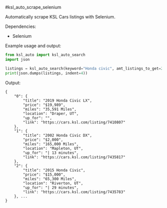 #ksl_auto_scrape_selenium

Automatically scrape KSL Cars listings with Selenium.

Dependencies:
- Selenium

Example usage and output:
```python
from ksl_auto import ksl_auto_search
import json

listings = ksl_auto_search(keyword="Honda civic", amt_listings_to_get=20)
print(json.dumps(listings, indent=4))
```
Output: 
```commandline
{
    "0": {
        "title": "2019 Honda Civic LX",
        "price": "$19,989",
        "miles": "35,591 Miles",
        "location": "Draper, UT",
        "up_for": "",
        "link": "https://cars.ksl.com/listing/7410807"
    },
    "1": {
        "title": "2002 Honda Civic DX",
        "price": "$2,000",
        "miles": "165,000 Miles",
        "location": "Mapleton, UT",
        "up_for": "| 13 minutes",
        "link": "https://cars.ksl.com/listing/7435817"
    },
    "2": {
        "title": "2015 Honda Civic",
        "price": "$15,000",
        "miles": "65,300 Miles",
        "location": "Riverton, UT",
        "up_for": "| 29 minutes",
        "link": "https://cars.ksl.com/listing/7435783"
    }, ...
}
```
